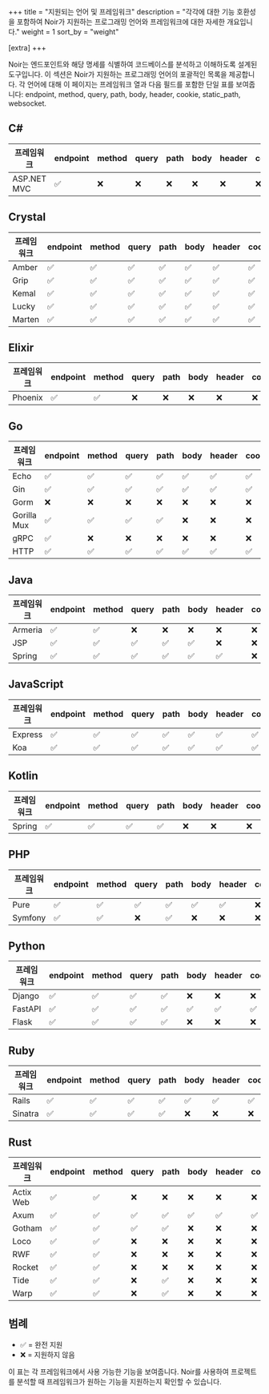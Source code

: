 +++
title = "지원되는 언어 및 프레임워크"
description = "각각에 대한 기능 호환성을 포함하여 Noir가 지원하는 프로그래밍 언어와 프레임워크에 대한 자세한 개요입니다."
weight = 1
sort_by = "weight"

[extra]
+++

Noir는 엔드포인트와 해당 명세를 식별하여 코드베이스를 분석하고 이해하도록 설계된 도구입니다. 이 섹션은 Noir가 지원하는 프로그래밍 언어의 포괄적인 목록을 제공합니다. 각 언어에 대해 이 페이지는 프레임워크 열과 다음 필드를 포함한 단일 표를 보여줍니다: endpoint, method, query, path, body, header, cookie, static_path, websocket.

## C#

| 프레임워크 | endpoint | method | query | path | body | header | cookie | static_path | websocket |
|-----------|----------|--------|-------|------|------|--------|--------|-------------|-----------|
| ASP.NET MVC | ✅ | ❌ | ❌ | ❌ | ❌ | ❌ | ❌ | ❌ | ❌ |

## Crystal

| 프레임워크 | endpoint | method | query | path | body | header | cookie | static_path | websocket |
|-----------|----------|--------|-------|------|------|--------|--------|-------------|-----------|
| Amber | ✅ | ✅ | ✅ | ✅ | ✅ | ✅ | ✅ | ✅ | ✅ |
| Grip | ✅ | ✅ | ✅ | ✅ | ✅ | ✅ | ✅ | ❌ | ✅ |
| Kemal | ✅ | ✅ | ✅ | ✅ | ✅ | ✅ | ✅ | ✅ | ❌ |
| Lucky | ✅ | ✅ | ✅ | ✅ | ✅ | ✅ | ✅ | ✅ | ❌ |
| Marten | ✅ | ✅ | ✅ | ✅ | ✅ | ✅ | ✅ | ✅ | ❌ |

## Elixir

| 프레임워크 | endpoint | method | query | path | body | header | cookie | static_path | websocket |
|-----------|----------|--------|-------|------|------|--------|--------|-------------|-----------|
| Phoenix | ✅ | ✅ | ❌ | ❌ | ❌ | ❌ | ❌ | ❌ | ✅ |

## Go

| 프레임워크 | endpoint | method | query | path | body | header | cookie | static_path | websocket |
|-----------|----------|--------|-------|------|------|--------|--------|-------------|-----------|
| Echo | ✅ | ✅ | ✅ | ✅ | ✅ | ✅ | ✅ | ❌ | ❌ |
| Gin | ✅ | ✅ | ✅ | ✅ | ✅ | ✅ | ✅ | ❌ | ❌ |
| Gorm | ❌ | ❌ | ❌ | ❌ | ❌ | ❌ | ❌ | ❌ | ❌ |
| Gorilla Mux | ✅ | ✅ | ✅ | ✅ | ❌ | ❌ | ❌ | ❌ | ❌ |
| gRPC | ✅ | ❌ | ❌ | ❌ | ❌ | ❌ | ❌ | ❌ | ❌ |
| HTTP | ✅ | ✅ | ✅ | ✅ | ✅ | ✅ | ✅ | ❌ | ❌ |

## Java

| 프레임워크 | endpoint | method | query | path | body | header | cookie | static_path | websocket |
|-----------|----------|--------|-------|------|------|--------|--------|-------------|-----------|
| Armeria | ✅ | ✅ | ❌ | ❌ | ❌ | ❌ | ❌ | ❌ | ❌ |
| JSP | ✅ | ✅ | ✅ | ✅ | ✅ | ❌ | ❌ | ✅ | ❌ |
| Spring | ✅ | ✅ | ✅ | ✅ | ✅ | ✅ | ❌ | ❌ | ❌ |

## JavaScript

| 프레임워크 | endpoint | method | query | path | body | header | cookie | static_path | websocket |
|-----------|----------|--------|-------|------|------|--------|--------|-------------|-----------|
| Express | ✅ | ✅ | ✅ | ✅ | ✅ | ✅ | ✅ | ✅ | ❌ |
| Koa | ✅ | ✅ | ✅ | ✅ | ✅ | ✅ | ✅ | ❌ | ❌ |

## Kotlin

| 프레임워크 | endpoint | method | query | path | body | header | cookie | static_path | websocket |
|-----------|----------|--------|-------|------|------|--------|--------|-------------|-----------|
| Spring | ✅ | ✅ | ✅ | ✅ | ❌ | ❌ | ❌ | ❌ | ❌ |

## PHP

| 프레임워크 | endpoint | method | query | path | body | header | cookie | static_path | websocket |
|-----------|----------|--------|-------|------|------|--------|--------|-------------|-----------|
| Pure | ✅ | ✅ | ✅ | ✅ | ✅ | ✅ | ❌ | ✅ | ❌ |
| Symfony | ✅ | ✅ | ❌ | ✅ | ❌ | ❌ | ❌ | ❌ | ❌ |

## Python

| 프레임워크 | endpoint | method | query | path | body | header | cookie | static_path | websocket |
|-----------|----------|--------|-------|------|------|--------|--------|-------------|-----------|
| Django | ✅ | ✅ | ✅ | ✅ | ❌ | ❌ | ❌ | ✅ | ❌ |
| FastAPI | ✅ | ✅ | ✅ | ✅ | ✅ | ✅ | ✅ | ✅ | ❌ |
| Flask | ✅ | ✅ | ✅ | ✅ | ❌ | ❌ | ❌ | ✅ | ❌ |

## Ruby

| 프레임워크 | endpoint | method | query | path | body | header | cookie | static_path | websocket |
|-----------|----------|--------|-------|------|------|--------|--------|-------------|-----------|
| Rails | ✅ | ✅ | ✅ | ✅ | ✅ | ✅ | ✅ | ✅ | ❌ |
| Sinatra | ✅ | ✅ | ✅ | ✅ | ❌ | ❌ | ❌ | ❌ | ❌ |

## Rust

| 프레임워크 | endpoint | method | query | path | body | header | cookie | static_path | websocket |
|-----------|----------|--------|-------|------|------|--------|--------|-------------|-----------|
| Actix Web | ✅ | ✅ | ❌ | ❌ | ❌ | ❌ | ❌ | ❌ | ❌ |
| Axum | ✅ | ✅ | ✅ | ✅ | ✅ | ✅ | ✅ | ❌ | ❌ |
| Gotham | ✅ | ✅ | ✅ | ✅ | ❌ | ❌ | ❌ | ❌ | ❌ |
| Loco | ✅ | ✅ | ❌ | ❌ | ❌ | ❌ | ❌ | ❌ | ❌ |
| RWF | ✅ | ✅ | ❌ | ❌ | ❌ | ❌ | ❌ | ❌ | ❌ |
| Rocket | ✅ | ✅ | ❌ | ❌ | ❌ | ❌ | ❌ | ❌ | ❌ |
| Tide | ✅ | ✅ | ❌ | ✅ | ❌ | ❌ | ❌ | ❌ | ❌ |
| Warp | ✅ | ✅ | ❌ | ✅ | ❌ | ❌ | ❌ | ❌ | ❌ |

## 범례

* ✅ = 완전 지원
* ❌ = 지원하지 않음

이 표는 각 프레임워크에서 사용 가능한 기능을 보여줍니다. Noir를 사용하여 프로젝트를 분석할 때 프레임워크가 원하는 기능을 지원하는지 확인할 수 있습니다.